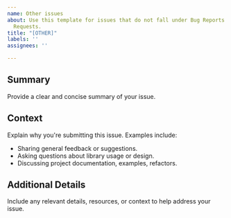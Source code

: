 ```yaml
---
name: Other issues
about: Use this template for issues that do not fall under Bug Reports or Feature
  Requests.
title: "[OTHER]"
labels: ''
assignees: ''

---
```


## Summary

Provide a clear and concise summary of your issue.


## Context

Explain why you're submitting this issue. Examples include:
- Sharing general feedback or suggestions.
- Asking questions about library usage or design.
- Discussing project documentation, examples, refactors.

## Additional Details

Include any relevant details, resources, or context to help address your issue.
